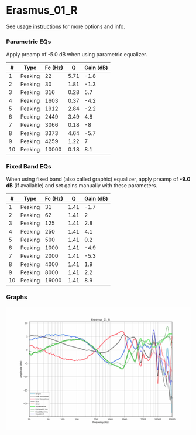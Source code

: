 # Erasmus_01_R
See [usage instructions](https://github.com/jaakkopasanen/AutoEq#usage) for more options and info.

### Parametric EQs
Apply preamp of -5.0 dB when using parametric equalizer.

|   # | Type    |   Fc (Hz) |    Q |   Gain (dB) |
|-----|---------|-----------|------|-------------|
|   1 | Peaking |        22 | 5.71 |        -1.8 |
|   2 | Peaking |        30 | 1.81 |        -1.3 |
|   3 | Peaking |       316 | 0.28 |         5.7 |
|   4 | Peaking |      1603 | 0.37 |        -4.2 |
|   5 | Peaking |      1912 | 2.84 |        -2.2 |
|   6 | Peaking |      2449 | 3.49 |         4.8 |
|   7 | Peaking |      3066 | 0.18 |        -8   |
|   8 | Peaking |      3373 | 4.64 |        -5.7 |
|   9 | Peaking |      4259 | 1.22 |         7   |
|  10 | Peaking |     10000 | 0.18 |         8.1 |

### Fixed Band EQs
When using fixed band (also called graphic) equalizer, apply preamp of **-9.0 dB** (if available) and set gains manually with these parameters.

|   # | Type    |   Fc (Hz) |    Q |   Gain (dB) |
|-----|---------|-----------|------|-------------|
|   1 | Peaking |        31 | 1.41 |        -1.7 |
|   2 | Peaking |        62 | 1.41 |         2   |
|   3 | Peaking |       125 | 1.41 |         2.8 |
|   4 | Peaking |       250 | 1.41 |         4.1 |
|   5 | Peaking |       500 | 1.41 |         0.2 |
|   6 | Peaking |      1000 | 1.41 |        -4.9 |
|   7 | Peaking |      2000 | 1.41 |        -5.3 |
|   8 | Peaking |      4000 | 1.41 |         1.9 |
|   9 | Peaking |      8000 | 1.41 |         2.2 |
|  10 | Peaking |     16000 | 1.41 |         8.9 |

### Graphs
![](./Erasmus_01_R.png)
